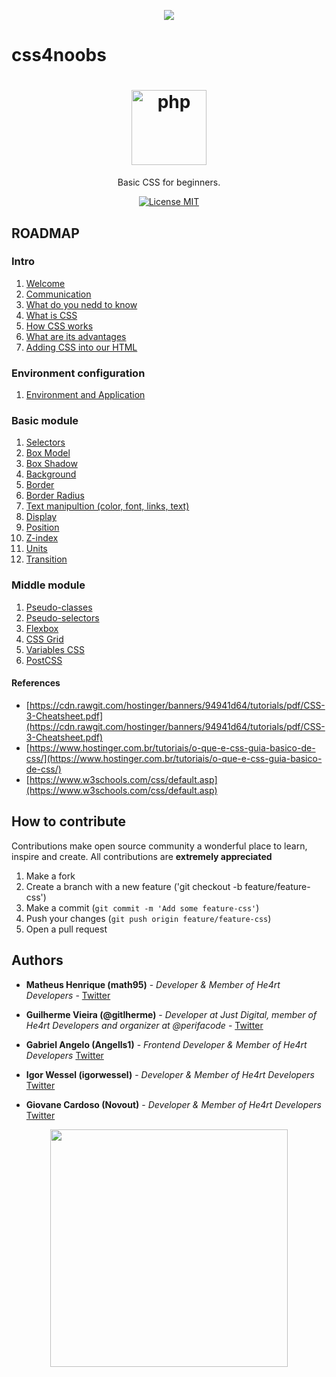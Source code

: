 <p align="center">
  <a href="https://github.com/he4rt/4noobs" target="_blank">
    <img src="./../img/id-4noobs/header-4noobs.svg">
  </a>
</p>

# css4noobs

<h1 align="center"><img src="./../img/logo-css.png" alt="php" width="120"></h1>

<p align="center">Basic CSS for beginners.</p>

<p align="center">
  <a href="https://opensource.org/licenses/MIT">
    <img src="https://img.shields.io/badge/License-MIT-blue.svg" alt="License MIT">
  </a>
</p>

## ROADMAP

### Intro

1. [Welcome](intro/welcome.md)
2. [Communication](intro/communication.md)
3. [What do you nedd to know](intro/what-do-u-need-to-know.md)
4. [What is CSS](intro/what-is-css.md)
5. [How CSS works](intro/how-css-works.md)
6. [What are its advantages](intro/what-are-its-advantages.md)
7. [Adding CSS into our HTML](intro/adding-css-into-html.md)

### Environment configuration

1. [Environment and Application](/Ambiente/plugins.md)

### Basic module

1. [Selectors](/Modulo-Basico/seletores.md)
2. [Box Model](/Modulo-Basico/box-model.md)
3. [Box Shadow](/Modulo-Basico/box-shadow.md)
4. [Background](/Modulo-Basico/background.md)
5. [Border](/Modulo-Basico/border.md)
6. [Border Radius](/Modulo-Basico/border-radius.md)
7. [Text manipultion (color, font, links, text)](/Modulo-Basico/manipulacao-texto.md)
8. [Display](/Modulo-Basico/display.md)
9. [Position](/Modulo-Basico/position.md)
10. [Z-index](/Modulo-Basico/z-index.md)
11. [Units](/Modulo-Basico/units.md)
12. [Transition](/Modulo-Basico/transition.md)

### Middle module 

1. [Pseudo-classes](/Modulo-Intermediario/pseudo-classes.md)
2. [Pseudo-selectors](/Modulo-Intermediario/pseudo-seletores.md)
3. [Flexbox](/Modulo-Intermediario/flexbox.md)
4. [CSS Grid](/Modulo-Intermediario/css-grid.md)
5. [Variables CSS](/Modulo-Intermediario/variables.md)
6. [PostCSS](/Modulo-Intermediario/postcss.md)

#### References

- [https://cdn.rawgit.com/hostinger/banners/94941d64/tutorials/pdf/CSS-3-Cheatsheet.pdf](https://cdn.rawgit.com/hostinger/banners/94941d64/tutorials/pdf/CSS-3-Cheatsheet.pdf)
- [https://www.hostinger.com.br/tutoriais/o-que-e-css-guia-basico-de-css/](https://www.hostinger.com.br/tutoriais/o-que-e-css-guia-basico-de-css/)
- [https://www.w3schools.com/css/default.asp](https://www.w3schools.com/css/default.asp)

## How to contribute 

Contributions make open source community a wonderful place to learn, inspire and create. All contributions are **extremely appreciated**

1. Make a fork
2. Create a branch with a new feature ('git checkout -b feature/feature-css')
3. Make a commit (`git commit -m 'Add some feature-css'`)
4. Push your changes (`git push origin feature/feature-css`)
5. Open a pull request


## Authors 

- **Matheus Henrique (math95)** - _Developer & Member of He4rt Developers_ - [Twitter](https://twitter.com/math__95)

- **Guilherme Vieira (@gitlherme)** - _Developer at Just Digital, member of He4rt Developers and organizer at @perifacode_ - [Twitter](https://twitter.com/gitlherme)

- **Gabriel Angelo (Angells1)** - _Frontend Developer & Member of He4rt Developers_ [Twitter](https://twitter.com/edea_dinsid)

- **Igor Wessel (igorwessel)** - _Developer & Member of He4rt Developers_ [Twitter](https://twitter.com/igor_wessel)

- **Giovane Cardoso (Novout)** - _Developer & Member of He4rt Developers_ [Twitter](https://twitter.com/NovoutT)

<p align="center">
  <a href="https://github.com/he4rt/4noobs" target="_blank">
    <img src="./../img/id-4noobs/footer-4noobs.svg" width="380">
  </a>
</p>
